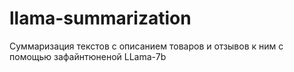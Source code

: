 # llama-summarization
Суммаризация текстов с описанием товаров и отзывов к ним с помощью зафайнтюненой LLama-7b
